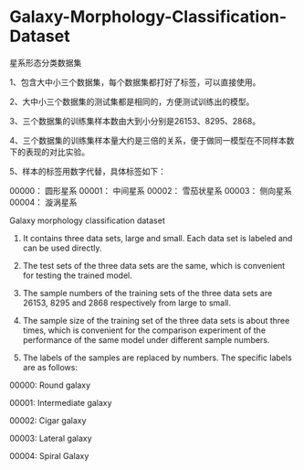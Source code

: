 # Galaxy-Morphology-Classification-Dataset
星系形态分类数据集

1、包含大中小三个数据集，每个数据集都打好了标签，可以直接使用。

2、大中小三个数据集的测试集都是相同的，方便测试训练出的模型。

3、三个数据集的训练集样本数由大到小分别是26153、8295、2868。

4、三个数据集的训练集样本量大约是三倍的关系，便于做同一模型在不同样本数下的表现的对比实验。

5、样本的标签用数字代替，具体标签如下：

00000： 圆形星系
00001： 中间星系 
00002： 雪茄状星系 
00003： 侧向星系 
00004： 漩涡星系 
















Galaxy morphology classification dataset



1. It contains three data sets, large and small. Each data set is labeled and can be used directly.



2. The test sets of the three data sets are the same, which is convenient for testing the trained model.



3. The sample numbers of the training sets of the three data sets are 26153, 8295 and 2868 respectively from large to small.



4. The sample size of the training set of the three data sets is about three times, which is convenient for the comparison experiment of the performance of the same model under different sample numbers.



5. The labels of the samples are replaced by numbers. The specific labels are as follows:



00000: Round galaxy

00001: Intermediate galaxy

00002: Cigar galaxy

00003: Lateral galaxy

00004: Spiral Galaxy
